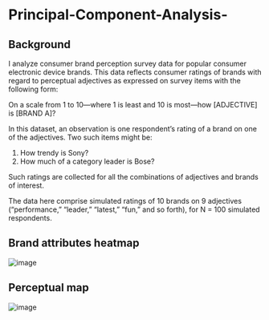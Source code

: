 # Principal-Component-Analysis-

## Background

I analyze consumer brand perception survey data for popular consumer electronic device brands. This data reflects consumer ratings of brands with regard to perceptual adjectives as expressed on survey items with the following form:

On a scale from 1 to 10—where 1 is least and 10 is most—how [ADJECTIVE] is [BRAND A]?

In this dataset, an observation is one respondent’s rating of a brand on one of the adjectives. Two such items might be:
1. How trendy is Sony?
2. How much of a category leader is Bose?

Such ratings are collected for all the combinations of adjectives and brands of interest.

The data here comprise simulated ratings of 10 brands on 9 adjectives (“performance,” “leader,” “latest,” “fun,” and so forth), for N = 100 simulated respondents. 



## Brand attributes heatmap

![image](https://github.com/apoorvadudani/Principal-Component-Analysis-/assets/113878059/466afb86-a4b4-4195-ae99-ca81906ed635)

## Perceptual map

![image](https://github.com/apoorvadudani/Principal-Component-Analysis-/assets/113878059/dec52a90-f12f-4e6f-b27c-3590c3ea097b)
